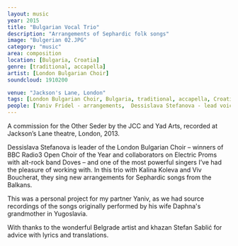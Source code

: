 ```yaml
---
layout: music
year: 2015
title: "Bulgarian Vocal Trio"
description: "Arrangements of Sephardic folk songs"
image: "Bulgerian 02.JPG"
category: "music"
area: composition
location: [Bulgaria, Croatia]
genre: [traditional, accapella]
artist: [London Bulgarian Choir]
soundcloud: 1910200

venue: "Jackson's Lane, London"
tags: [London Bulgarian Choir, Bulgaria, traditional, accapella, Croatia]
people: [Yaniv Fridel - arrangements,  Dessislava Stefanova - lead voice, Kalina Koleva - voice,  Viv Boucherat - voice]
---
```

A commission for the Other Seder by the JCC and Yad Arts, recorded at Jackson’s Lane theatre, London, 2013. 

Dessislava Stefanova is leader of the London Bulgarian Choir – winners of BBC Radio3 Open Choir of the Year and collaborators on Electric Proms with alt-rock band Doves – and one of the most powerful singers I’ve had the pleasure of working with. In this trio with Kalina Koleva and Viv Boucherat, they sing new arrangements for Sephardic songs from the Balkans. 

This was a personal project for my partner Yaniv, as we had source recordings of the songs originally performed by his wife Daphna's grandmother in Yugoslavia.

With thanks to the wonderful Belgrade artist and khazan Stefan Sablić for advice with lyrics and translations.